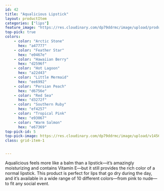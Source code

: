 ```yaml
---
id: 42
title: "Aqualicious Lipstick"
layout: productItem
categories: ["lips"]
feature_image: "https://res.cloudinary.com/dp79ddrmc/image/upload/products/aqualicious.jpg"
top-pick: true
colors:
    - color: "Arctic Stone"
      hex: "a47777"
    - color: "Feather Star"
      hex: "e0467e"
    - color: "Hawaiian Berry"
      hex: "d2596f"
    - color: "Hot Lagoon"
      hex: "a22d43"
    - color: "Little Mermaid"
      hex: "ee6992"
    - color: "Persian Peach"
      hex: "d6756e"
    - color: "Red Sea"
      hex: "d3272f"
    - color: "Southern Ruby"
      hex: "ef4257"
    - color: "Tropical Pink"
      hex: "e93067"
    - color: "Warm Salmon"
      hex: "e67369"
top-pick-id: 5
top-pick-image: https://res.cloudinary.com/dp79ddrmc/image/upload/v1456804124/top-pick/aqualicious.jpg
class: grid-item-1


---
```

Aqualicious feels more like a balm than a lipstick—it’s amazingly moisturizing and contains Vitamin E—but it still provides the rich color of a normal lipstick. This product is perfect for lips that go dry during the day, and it’s available in a wide range of 10 different colors—from pink to nude—to fit any social event.